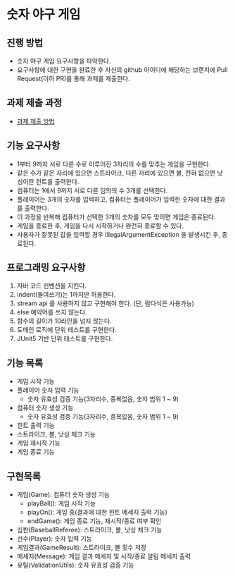 # 숫자 야구 게임
## 진행 방법
* 숫자 야구 게임 요구사항을 파악한다.
* 요구사항에 대한 구현을 완료한 후 자신의 github 아이디에 해당하는 브랜치에 Pull Request(이하 PR)를 통해 과제를 제출한다.

## 과제 제출 과정
* [과제 제출 방법](https://github.com/next-step/nextstep-docs/tree/master/precourse)

## 기능 요구사항
* 1부터 9까지 서로 다른 수로 이루어진 3자리의 수를 맞추는 게임을 구현한다.
* 같은 수가 같은 자리에 있으면 스트라이크, 다른 자리에 있으면 볼, 전혀 없으면 낫싱이란 힌트를 출력한다.
* 컴퓨터는 1에서 9까지 서로 다른 임의의 수 3개를 선택한다.
* 플레이어는 3개의 숫자를 입력하고, 컴퓨터는 플레이어가 입력한 숫자에 대한 결과를 출력한다.
* 이 과정을 반복해 컴퓨터가 선택한 3개의 숫자를 모두 맞히면 게임은 종료된다.
* 게임을 종료한 후, 게임을 다시 시작하거나 완전히 종료할 수 있다.
* 사용자가 잘못된 값을 입력할 경우 IllegalArgumentException 을 발생시킨 후, 종료된다.

## 프로그래밍 요구사항
1. 자바 코드 컨벤션을 지킨다.
2. indent(들여쓰기)는 1까지만 허용한다.
3. stream api 를 사용하지 않고 구현해야 한다. (단, 람다식은 사용가능)
4. else 예약어를 쓰지 않는다.
5. 함수의 길이가 10라인을 넘지 않는다.
6. 도메인 로직에 단위 테스트를 구현한다.
7. JUnit5 기반 단위 테스트를 구현한다.

## 기능 목록
* 게임 시작 기능
* 플레이어 숫자 입력 기능
    * 숫자 유효성 검증 기능(3자리수, 중복없음, 숫자 범위 1 ~ 9)
* 컴퓨터 숫자 생성 기능
    * 숫자 유효성 검증 기능(3자리수, 중복없음, 숫자 범위 1 ~ 9)
* 힌트 출력 기능
* 스트라이크, 볼, 낫싱 체크 기능
* 게임 재시작 기능
* 게임 종료 기능

## 구현목록
* 게임(Game): 컴퓨터 숫자 생성 기능
    * playBall(): 게임 시작 기능
    * playOn(): 게임 중(결과에 대한 힌트 메세지 출력 기능)
    * endGame(): 게임 종료 기능, 재시작/종료 여부 확인
* 심판(BaseballReferee): 스트라이크, 볼, 낫싱 체크 기능
* 선수(Player): 숫자 입력 기능
* 게임결과(GameResult): 스트라이크, 볼 횟수 저장
* 메세지(Message): 게임 결과 메세지 및 시작/종료 알림 메세지 출력
* 유틸(ValidationUtils): 숫자 유효성 검증 기능

